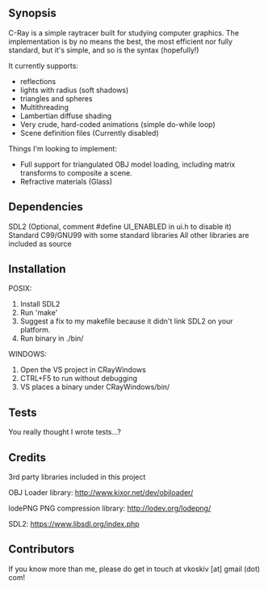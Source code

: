 ## Synopsis

C-Ray is a simple raytracer built for studying computer graphics. The implementation is by no means the best, the most efficient nor fully standard, but it's simple, and so is the syntax (hopefully!)

It currently supports:
- reflections
- lights with radius (soft shadows)
- triangles and spheres
- Multithreading
- Lambertian diffuse shading
- Very crude, hard-coded animations (simple do-while loop)
- Scene definition files (Currently disabled)

Things I'm looking to implement:
- Full support for triangulated OBJ model loading, including matrix transforms to composite a scene.
- Refractive materials (Glass)

## Dependencies

SDL2 (Optional, comment #define UI_ENABLED in ui.h to disable it)
Standard C99/GNU99 with some standard libraries
All other libraries are included as source

## Installation

POSIX:
1. Install SDL2
2. Run 'make'
3. Suggest a fix to my makefile because it didn't link SDL2 on your platform.
4. Run binary in ./bin/

WINDOWS:
1. Open the VS project in CRayWindows
2. CTRL+F5 to run without debugging
3. VS places a binary under CRayWindows/bin/

## Tests

You really thought I wrote tests...?

## Credits

3rd party libraries included in this project

OBJ Loader library: http://www.kixor.net/dev/objloader/

lodePNG PNG compression library: http://lodev.org/lodepng/

SDL2: https://www.libsdl.org/index.php

## Contributors

If you know more than me, please do get in touch at vkoskiv [at] gmail (dot) com!

